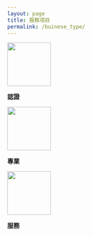 ```yaml
---
layout: page
title: 服務項目
permalink: /buinese_type/
---
```

<link rel="stylesheet" href="../css/bussinese_type.css">
<div class="container">
	<div class="icon">
		<img src='../svg/feature/goverment.svg' width="100" height="100">
		<div class="title">
			<p><strong>認證</strong></p>
		</div>
	</div>
	<div class="icon">	
		<img src='../svg/feature/briefcase-fill.svg' width="100" height="100">
		<div class="title">
			<p><strong>專業</strong></p>
		</div>
	</div>
	<div class="icon">
		<img src='../svg/feature/hand-shake.svg' width="100" height="100">
		<div class="title">
			<p><strong>服務</strong></p>
		</div>
	</div>
</div>

